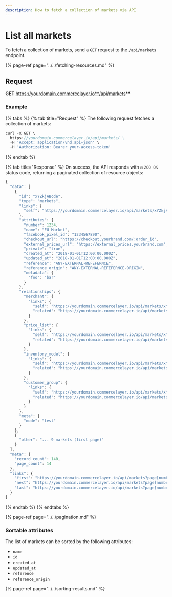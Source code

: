 ```yaml
---
description: How to fetch a collection of markets via API
---
```


# List all markets

To fetch a collection of markets, send a `GET` request to the `/api/markets` endpoint.

{% page-ref page="../../fetching-resources.md" %}

## Request

**GET** https://yourdomain.commercelayer.io**/api/markets**

### **Example**

{% tabs %}
{% tab title="Request" %}
The following request fetches a collection of markets:

```javascript
curl -X GET \
  https://yourdomain.commercelayer.io/api/markets/ \
  -H 'Accept: application/vnd.api+json' \
  -H 'Authorization: Bearer your-access-token'
```
{% endtab %}

{% tab title="Response" %}
On success, the API responds with a `200 OK` status code, returning a paginated collection of resource objects:

```javascript
{
  "data": [
    {
      "id": "xYZkjABcde",
      "type": "markets",
      "links": {
        "self": "https://yourdomain.commercelayer.io/api/markets/xYZkjABcde"
      },
      "attributes": {
        "number": 1234,
        "name": "EU Market",
        "facebook_pixel_id": "1234567890",
        "checkout_url": "https://checkout.yourbrand.com/:order_id",
        "external_prices_url": "https://external_prices.yourbrand.com",
        "private": "true",
        "created_at": "2018-01-01T12:00:00.000Z",
        "updated_at": "2018-01-01T12:00:00.000Z",
        "reference": "ANY-EXTERNAL-REFEFERNCE",
        "reference_origin": "ANY-EXTERNAL-REFEFERNCE-ORIGIN",
        "metadata": {
          "foo": "bar"
        }
      },
      "relationships": {
        "merchant": {
          "links": {
            "self": "https://yourdomain.commercelayer.io/api/markets/xYZkjABcde/relationships/merchant",
            "related": "https://yourdomain.commercelayer.io/api/markets/xYZkjABcde/merchant"
          }
        },
        "price_list": {
          "links": {
            "self": "https://yourdomain.commercelayer.io/api/markets/xYZkjABcde/relationships/price_list",
            "related": "https://yourdomain.commercelayer.io/api/markets/xYZkjABcde/price_list"
          }
        },
        "inventory_model": {
          "links": {
            "self": "https://yourdomain.commercelayer.io/api/markets/xYZkjABcde/relationships/inventory_model",
            "related": "https://yourdomain.commercelayer.io/api/markets/xYZkjABcde/inventory_model"
          }
        },
        "customer_group": {
          "links": {
            "self": "https://yourdomain.commercelayer.io/api/markets/xYZkjABcde/relationships/customer_group",
            "related": "https://yourdomain.commercelayer.io/api/markets/xYZkjABcde/customer_group"
          }
        }
      },
      "meta": {
        "mode": "test"
      }
    },
    {
      "other": "... 9 markets (first page)"
    }
  ],
  "meta": {
    "record_count": 140,
    "page_count": 14
  },
  "links": {
    "first": "https://yourdomain.commercelayer.io/api/markets?page[number]=1&page[size]=10",
    "next": "https://yourdomain.commercelayer.io/api/markets?page[number]=2&page[size]=10",
    "last": "https://yourdomain.commercelayer.io/api/markets?page[number]=14&page[size]=10"
  }
}
```
{% endtab %}
{% endtabs %}

{% page-ref page="../../pagination.md" %}

### Sortable attributes

The list of markets can be sorted by the following attributes:

* `name`
* `id`
* `created_at`
* `updated_at`
* `reference`
* `reference_origin`

{% page-ref page="../../sorting-results.md" %}

